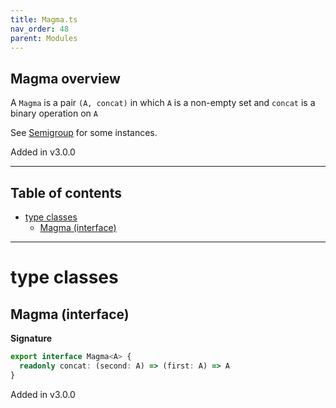 ```yaml
---
title: Magma.ts
nav_order: 48
parent: Modules
---
```


## Magma overview

A `Magma` is a pair `(A, concat)` in which `A` is a non-empty set and `concat` is a binary operation on `A`

See [Semigroup](https://gcanti.github.io/fp-ts/modules/Semigroup.ts.html) for some instances.

Added in v3.0.0

---

<h2 class="text-delta">Table of contents</h2>

- [type classes](#type-classes)
  - [Magma (interface)](#magma-interface)

---

# type classes

## Magma (interface)

**Signature**

```ts
export interface Magma<A> {
  readonly concat: (second: A) => (first: A) => A
}
```

Added in v3.0.0
